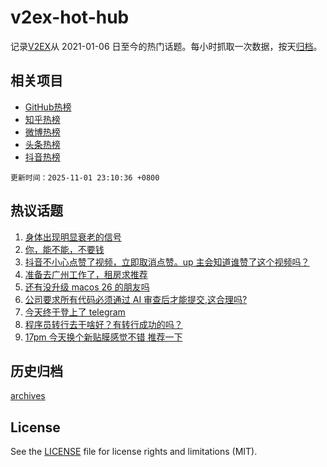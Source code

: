 # v2ex-hot-hub

 记录[V2EX](https://www.v2ex.com/)从 2021-01-06 日至今的热门话题。每小时抓取一次数据，按天[归档](archives)。
 
 ## 相关项目

- [GitHub热榜](https://github.com/lonnyzhang423/github-hot-hub)
- [知乎热榜](https://github.com/lonnyzhang423/zhihu-hot-hub)
- [微博热榜](https://github.com/lonnyzhang423/weibo-hot-hub)
- [头条热榜](https://github.com/lonnyzhang423/toutiao-hot-hub)
- [抖音热榜](https://github.com/lonnyzhang423/douyin-hot-hub)


 `更新时间：2025-11-01 23:10:36 +0800`

## 热议话题

1. [身体出现明显衰老的信号](https://www.v2ex.com/t/1169856)
1. [你，能不能，不要钱](https://www.v2ex.com/t/1169877)
1. [抖音不小心点赞了视频，立即取消点赞。up 主会知道谁赞了这个视频吗？](https://www.v2ex.com/t/1169833)
1. [准备去广州工作了，租房求推荐](https://www.v2ex.com/t/1169850)
1. [还有没升级 macos 26 的朋友吗](https://www.v2ex.com/t/1169857)
1. [公司要求所有代码必须通过 AI 审查后才能提交,这合理吗?](https://www.v2ex.com/t/1169898)
1. [今天终于登上了 telegram](https://www.v2ex.com/t/1169848)
1. [程序员转行去干啥好？有转行成功的吗？](https://www.v2ex.com/t/1169865)
1. [17pm 今天换个新贴膜感觉不错 推荐一下](https://www.v2ex.com/t/1169845)

## 历史归档

[archives](archives)

## License

See the [LICENSE](LICENSE) file for license rights and limitations (MIT).
